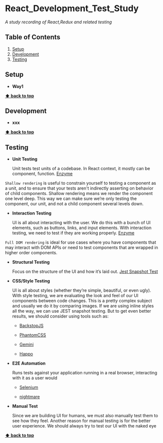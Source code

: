 # React_Development_Test_Study

*A study recording of React,Redux and related testing*

## Table of Contents

  1. [Setup](#setup)
  1. [Development](#development)
  1. [Testing](#testing)
 
## Setup

  - **Way1** 

    
  **[⬆ back to top](#table-of-contents)**

## Development

  - **xxx** 

    
  **[⬆ back to top](#table-of-contents)**

## Testing

  - **Unit Testing** 

    Unit tests test units of a codebase. In React context, it mostly can be component, function. [Enzyme](https://github.com/airbnb/enzyme)
    
   `Shallow rendering` is useful to constrain yourself to testing a component as a unit, and to ensure that your tests aren't indirectly asserting on behavior of child components. Shallow rendering means we render the component one level deep. This way we can make sure we’re only testing the component, our unit, and not a child component several levels down.
   
  - **Interaction Testing** 

    UI is all about interacting with the user. We do this with a bunch of UI elements, such as buttons, links, and input elements. With interaction testing, we need to test if they are working properly. [Enzyme](https://github.com/airbnb/enzyme)
    
   `Full DOM rendering` is ideal for use cases where you have components that may interact with DOM APIs or need to test components that are wrapped in higher order components.

  - **Structural Testing** 

    Focus on the structure of the UI and how it’s laid out. [Jest Snapshot Test](https://facebook.github.io/jest)

  - **CSS/Style Testing**
  
    UI is all about styles (whether they’re simple, beautiful, or even ugly). With style testing, we are evaluating the look and feel of our UI components between code changes. This is a pretty complex subject and usually we do it by comparing images. If we are using inline styles all the way, we can use JEST snapshot testing. But to get even better results, we should consider using tools such as:

    * [BackstopJS](https://github.com/garris/BackstopJS)

    * [PhantomCSS](https://github.com/Huddle/PhantomCSS)

    * [Gemini](https://github.com/gemini-testing/gemini)

    * [Happo](https://github.com/Galooshi/happo)


  - **E2E Automation**

     Runs tests against your application running in a real browser, interacting with it as a user would

    * [Selenium](https://www.seleniumhq.org/)
    
    * [nightmare](https://github.com/segmentio/nightmare/)
    
  - **Manual Test** 

    Since we are building UI for humans, we must also manually test them to see how they feel. Another reason for manual testing is for the better user experience. We should always try to test our UI with the naked eye

  **[⬆ back to top](#table-of-contents)**
